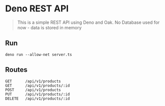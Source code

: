 # Deno REST API

> This is a simple REST API using Deno and Oak.
> No Database used for now - data is stored in memory

## Run

```
deno run --allow-net server.ts
```

## Routes

```
GET      /api/v1/products
GET      /api/v1/products/:id
POST     /api/v1/products
PUT      /api/v1/products/:id
DELETE   /api/v1/products/:id
```
